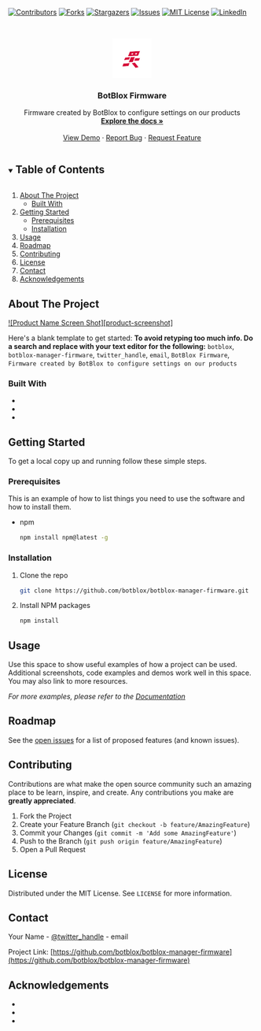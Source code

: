 <!--
*** Thanks for checking out the Best-README-Template. If you have a suggestion
*** that would make this better, please fork the repo and create a pull request
*** or simply open an issue with the tag "enhancement".
*** Thanks again! Now go create something AMAZING! :D
***
***
***
*** To avoid retyping too much info. Do a search and replace for the following:
*** github_username, repo_name, twitter_handle, email, project_title, project_description
-->



<!-- PROJECT SHIELDS -->
<!--
*** I'm using markdown "reference style" links for readability.
*** Reference links are enclosed in brackets [ ] instead of parentheses ( ).
*** See the bottom of this document for the declaration of the reference variables
*** for contributors-url, forks-url, etc. This is an optional, concise syntax you may use.
*** https://www.markdownguide.org/basic-syntax/#reference-style-links
-->
[![Contributors][contributors-shield]][contributors-url]
[![Forks][forks-shield]][forks-url]
[![Stargazers][stars-shield]][stars-url]
[![Issues][issues-shield]][issues-url]
[![MIT License][license-shield]][license-url]
[![LinkedIn][linkedin-shield]][linkedin-url]



<!-- PROJECT LOGO -->
<br />
<p align="center">
  <a href="https://github.com/botblox/botblox-manager-firmware">
    <img src="images/logo.png" alt="Logo" width="80" height="80">
  </a>

  <h3 align="center">BotBlox Firmware</h3>

  <p align="center">
    Firmware created by BotBlox to configure settings on our products
    <br />
    <a href="https://github.com/botblox/botblox-manager-firmware"><strong>Explore the docs »</strong></a>
    <br />
    <br />
    <a href="https://github.com/botblox/botblox-manager-firmware">View Demo</a>
    ·
    <a href="https://github.com/botblox/botblox-manager-firmware/issues">Report Bug</a>
    ·
    <a href="https://github.com/botblox/botblox-manager-firmware/issues">Request Feature</a>
  </p>
</p>



<!-- TABLE OF CONTENTS -->
<details open="open">
  <summary><h2 style="display: inline-block">Table of Contents</h2></summary>
  <ol>
    <li>
      <a href="#about-the-project">About The Project</a>
      <ul>
        <li><a href="#built-with">Built With</a></li>
      </ul>
    </li>
    <li>
      <a href="#getting-started">Getting Started</a>
      <ul>
        <li><a href="#prerequisites">Prerequisites</a></li>
        <li><a href="#installation">Installation</a></li>
      </ul>
    </li>
    <li><a href="#usage">Usage</a></li>
    <li><a href="#roadmap">Roadmap</a></li>
    <li><a href="#contributing">Contributing</a></li>
    <li><a href="#license">License</a></li>
    <li><a href="#contact">Contact</a></li>
    <li><a href="#acknowledgements">Acknowledgements</a></li>
  </ol>
</details>



<!-- ABOUT THE PROJECT -->
## About The Project

[![Product Name Screen Shot][product-screenshot]](https://example.com)

Here's a blank template to get started:
**To avoid retyping too much info. Do a search and replace with your text editor for the following:**
`botblox`, `botblox-manager-firmware`, `twitter_handle`, `email`, `BotBlox Firmware`, `Firmware created by BotBlox to configure settings on our products`


### Built With

* []()
* []()
* []()



<!-- GETTING STARTED -->
## Getting Started

To get a local copy up and running follow these simple steps.

### Prerequisites

This is an example of how to list things you need to use the software and how to install them.
* npm
  ```sh
  npm install npm@latest -g
  ```

### Installation

1. Clone the repo
   ```sh
   git clone https://github.com/botblox/botblox-manager-firmware.git
   ```
2. Install NPM packages
   ```sh
   npm install
   ```



<!-- USAGE EXAMPLES -->
## Usage

Use this space to show useful examples of how a project can be used. Additional screenshots, code examples and demos work well in this space. You may also link to more resources.

_For more examples, please refer to the [Documentation](https://example.com)_



<!-- ROADMAP -->
## Roadmap

See the [open issues](https://github.com/botblox/botblox-manager-firmware/issues) for a list of proposed features (and known issues).



<!-- CONTRIBUTING -->
## Contributing

Contributions are what make the open source community such an amazing place to be learn, inspire, and create. Any contributions you make are **greatly appreciated**.

1. Fork the Project
2. Create your Feature Branch (`git checkout -b feature/AmazingFeature`)
3. Commit your Changes (`git commit -m 'Add some AmazingFeature'`)
4. Push to the Branch (`git push origin feature/AmazingFeature`)
5. Open a Pull Request



<!-- LICENSE -->
## License

Distributed under the MIT License. See `LICENSE` for more information.



<!-- CONTACT -->
## Contact

Your Name - [@twitter_handle](https://twitter.com/twitter_handle) - email

Project Link: [https://github.com/botblox/botblox-manager-firmware](https://github.com/botblox/botblox-manager-firmware)



<!-- ACKNOWLEDGEMENTS -->
## Acknowledgements

* []()
* []()
* []()





<!-- MARKDOWN LINKS & IMAGES -->
<!-- https://www.markdownguide.org/basic-syntax/#reference-style-links -->
[contributors-shield]: https://img.shields.io/github/contributors/botblox/repo.svg?style=for-the-badge
[contributors-url]: https://github.com/botblox/repo/graphs/contributors
[forks-shield]: https://img.shields.io/github/forks/botblox/repo.svg?style=for-the-badge
[forks-url]: https://github.com/botblox/repo/network/members
[stars-shield]: https://img.shields.io/github/stars/botblox/repo.svg?style=for-the-badge
[stars-url]: https://github.com/botblox/repo/stargazers
[issues-shield]: https://img.shields.io/github/issues/botblox/repo.svg?style=for-the-badge
[issues-url]: https://github.com/botblox/repo/issues
[license-shield]: https://img.shields.io/github/license/botblox/repo.svg?style=for-the-badge
[license-url]: https://github.com/botblox/botblox-manager-firmware/blob/main/LICENSE.md
[linkedin-shield]: https://img.shields.io/badge/-LinkedIn-black.svg?style=for-the-badge&logo=linkedin&colorB=555
[linkedin-url]: https://linkedin.com/in/botblox

